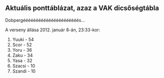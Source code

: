 ## Aktuális ponttáblázat, azaz a VAK dicsőségtábla

Dobpergéééééééééééééééééééééés...

A verseny állása 2012. január 8-án, 23:33-kor:

1. Yuuki - 54
2. Scor - 52
3. Yoru - 36
4. Zaku - 34
5. Yasa - 32
6. Szacsi - 10
6. Szandi - 10
